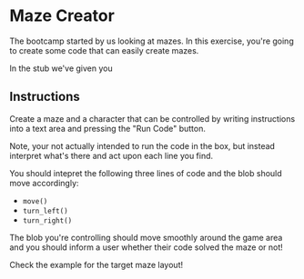 # Maze Creator

The bootcamp started by us looking at mazes.
In this exercise, you're going to create some code that can easily create mazes.

In the stub we've given you

## Instructions

Create a maze and a character that can be controlled by writing instructions into a text area and pressing the "Run Code" button.

Note, your not actually intended to run the code in the box, but instead interpret what's there and act upon each line you find.

You should intepret the following three lines of code and the blob should move accordingly:

- `move()`
- `turn_left()`
- `turn_right()`

The blob you're controlling should move smoothly around the game area and you should inform a user whether their code solved the maze or not!

Check the example for the target maze layout!
